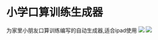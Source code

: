 # 小学口算训练生成器
为家里小朋友口算训练编写的自动生成器,适合ipad使用
<img src="https://github.com/joeps2/kousuan/tree/master/img/demo0.jpg">
<img src="https://github.com/joeps2/kousuan/tree/master/img/demo1.jpg">
